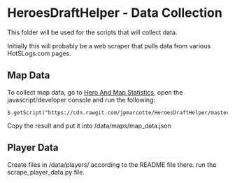 # HeroesDraftHelper - Data Collection
This folder will be used for the scripts that will collect data.

Initially this will probably be a web scraper that pulls data from various HotSLogs.com pages.

## Map Data
To collect map data, go to [Hero And Map Statistics](http://www.hotslogs.com/Sitewide/HeroAndMapStatistics), open the javascript/developer console and run the following:
```
$.getScript("https://cdn.rawgit.com/jpmarcotte/HeroesDraftHelper/master/collection/scrape_map_data.js")
```
Copy the result and put it into /data/maps/map_data.json

## Player Data
Create files in /data/players/ according to the README file there.
run the scrape_player_data.py file.
